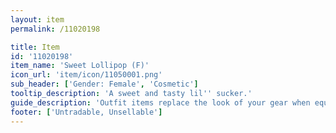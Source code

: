 ```yaml
---
layout: item
permalink: /11020198

title: Item
id: '11020198'
item_name: 'Sweet Lollipop (F)'
icon_url: 'item/icon/11050001.png'
sub_header: ['Gender: Female', 'Cosmetic']
tooltip_description: 'A sweet and tasty lil'' sucker.'
guide_description: 'Outfit items replace the look of your gear when equipped.'
footer: ['Untradable, Unsellable']
---
```

